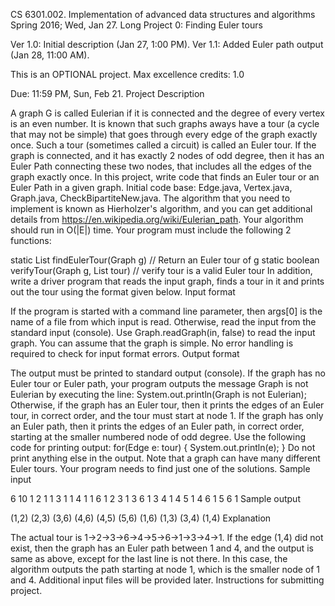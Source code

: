 CS 6301.002.  Implementation of advanced data structures and algorithms
Spring 2016;  Wed, Jan 27.
Long Project 0: Finding Euler tours

Ver 1.0: Initial description (Jan 27, 1:00 PM).
Ver 1.1: Added Euler path output (Jan 28, 11:00 AM).

This is an OPTIONAL project.  Max excellence credits: 1.0

Due: 11:59 PM, Sun, Feb 21.
Project Description

A graph G is called Eulerian if it is connected and the degree of every vertex is an even number. It is known that such graphs aways have a tour (a cycle that may not be simple) that goes through every edge of the graph exactly once. Such a tour (sometimes called a circuit) is called an Euler tour. If the graph is connected, and it has exactly 2 nodes of odd degree, then it has an Euler Path connecting these two nodes, that includes all the edges of the graph exactly once. In this project, write code that finds an Euler tour or an Euler Path in a given graph. Initial code base: Edge.java, Vertex.java, Graph.java, CheckBipartiteNew.java.
The algorithm that you need to implement is known as Hierholzer's algorithm, and you can get additional details from https://en.wikipedia.org/wiki/Eulerian_path. Your algorithm should run in O(|E|) time. Your program must include the following 2 functions:

static List<Edge> findEulerTour(Graph g)  // Return an Euler tour of g
static boolean verifyTour(Graph g, List<Edge> tour)  // verify tour is a valid Euler tour
In addition, write a driver program that reads the input graph, finds a tour in it and prints out the tour using the format given below.
Input format

If the program is started with a command line parameter, then args[0] is the name of a file from which input is read. Otherwise, read the input from the standard input (console). Use Graph.readGraph(in, false) to read the input graph. You can assume that the graph is simple. No error handling is required to check for input format errors.
Output format

The output must be printed to standard output (console). If the graph has no Euler tour or Euler path, your program outputs the message Graph is not Eulerian by executing the line:
System.out.println(Graph is not Eulerian);
Otherwise, if the graph has an Euler tour, then it prints the edges of an Euler tour, in correct order, and the tour must start at node 1. If the graph has only an Euler path, then it prints the edges of an Euler path, in correct order, starting at the smaller numbered node of odd degree. Use the following code for printing output:
for(Edge e: tour) { System.out.println(e); }
Do not print anything else in the output. Note that a graph can have many different Euler tours. Your program needs to find just one of the solutions.
Sample input

6 10
1 2 1
1 3 1
1 4 1
1 6 1
2 3 1
3 6 1
3 4 1
4 5 1
4 6 1
5 6 1
Sample output

(1,2)
(2,3)
(3,6)
(4,6)
(4,5)
(5,6)
(1,6)
(1,3)
(3,4)
(1,4)
Explanation

The actual tour is 1->2->3->6->4->5->6->1->3->4->1. If the edge (1,4) did not exist, then the graph has an Euler path between 1 and 4, and the output is same as above, except for the last line is not there. In this case, the algorithm outputs the path starting at node 1, which is the smaller node of 1 and 4. Additional input files will be provided later.
Instructions for submitting project.
